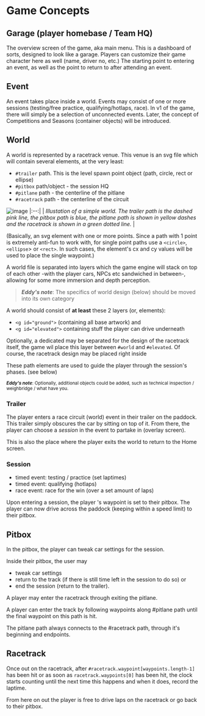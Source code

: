 # Game Concepts

## Garage (player homebase / Team HQ)
The overview screen of the game, aka main menu. 
This is a dashboard of sorts, designed to look like a garage.
Players can customize their game character here as well (name, driver no, etc.)
The starting point to entering an event, as well as the point to return to after attending an event.

## Event
An event takes place inside a world. Events may consist of one or more sessions (testing/free practice, qualifying/hotlaps, race).
In v1 of the game, there will simply be a selection of unconnected events. 
Later, the concept of Competitions and Seasons (container objects) will be introduced.

## World
A world is represented by a racetrack venue. 
This venue is an svg file which will contain several elements, at the very least:

- `#trailer` path. This is the level spawn point object (path, circle, rect or ellipse)
- `#pitbox` path/object - the session HQ
- `#pitlane` path - the centerline of the pitlane
- `#racetrack` path - the centerline of the circuit
  
![image](https://github.com/ikbensiep/lofigame/assets/5741190/112e15cf-31a0-45b3-ac68-8da709c279eb)
|:--:| 
| *Illustation of a simple world. The trailer path is the dashed pink line, the pitbox path is blue, the pitlane path is shown in yellow dashes and the racetrack is shown in a green dotted line.* |

(Basically, an svg element with one or more points. Since a path with 1 point is extremely anti-fun to work with, for single point paths use a `<circle>`,`<ellipse`> or `<rect>`. In such cases, the element's cx and cy values will be used to place the single waypoint.)

A world file is separated into layers which the game engine will stack on top of each other -with the player cars, NPCs etc sandwiched in between-, allowing for some more immersion and depth perception.

> **_Eddy's note_**: The specifics of world design (below) should be moved into its own category 

A world should consist of **at least** these 2 layers (or, <g> elements):
- `<g id="ground">` (containing all base artwork) and
- `<g id="elevated">` containing stuff the player can drive underneath

Optionally, a dedicated <g id="track"> may be separated for the design of the racetrack itself, the game wil place this layer between `#world` and `#elevated`.
Of course, the racetrack design may be placed right inside 

These path elements are used to guide the player through the session's phases. (see below)

<small> **_Eddy's note_**: Optionally, additional objects could be added, such as technical inspection / weighbridge / what have you.</small>


### Trailer
The player enters a race circuit (world) event in their trailer on the paddock. This trailer simply obscures the car by sitting on top of it.
From there, the player can choose a _session_ in the event to partake in (overlay screen). 

This is also the place where the player exits the world to return to the Home screen.

### Session
- timed event: testing / practice (set laptimes)
- timed event: qualifying (hotlaps)
- race event: race for the win (over a set amount of laps)

Upon entering a session, the player 's waypoint is set to their pitbox. The player can now drive across the paddock (keeping within a speed limit) to their pitbox.

## Pitbox
In the pitbox, the player can tweak car settings for the session.

Inside their pitbox, the user may 
- tweak car settings 
- return to the track (if there is still time left in the session to do so) or 
- end the session (return to the trailer).

A player may enter the racetrack through exiting the pitlane.

A player can enter the track by following waypoints along #pitlane path until the final waypoint on this path is hit.

The pitlane path always connects to the #racetrack path, through it's beginning and endpoints.

## Racetrack
Once out on the racetrack, after `#racetrack.waypoint[waypoints.length-1]` has been hit or as soon as `racetrack.waypoints[0]` has been hit, the clock starts counting until the next time this happens and when it does, record the laptime.


From here on out the player is free to drive laps on the racetrack or go back to their pitbox. 

